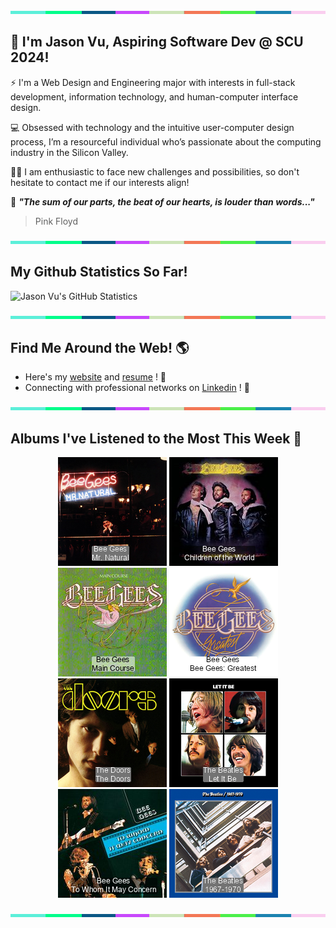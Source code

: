 <img src="./.github/workflows/banner_strip.png" width="100%" height="5px">

## 👋 I'm Jason Vu, Aspiring Software Dev @ SCU 2024!

⚡ I'm a Web Design and Engineering major with interests in full-stack development, information technology, and human-computer interface design.

💻 Obsessed with technology and the intuitive user-computer design process, I’m a resourceful individual who’s passionate about the computing industry in the Silicon Valley.

🙋‍♂️ I am enthusiastic to face new challenges and possibilities, so don't hesitate to contact me if our interests align!

🤝 ***"The sum of our parts, the beat of our hearts, is louder than words..."***
> Pink Floyd

<img src="./.github/workflows/banner_strip.png" width="100%" height="5px">

## My Github Statistics So Far!
![Jason Vu's GitHub Statistics](https://github-readme-stats.vercel.app/api?username=JAVAB3ANS&show_icons=true)

<img src="./.github/workflows/banner_strip.png" width="100%" height="5px">

## Find Me Around the Web! 🌎
- Here's my [website](https://javab3ans.github.io/portfolio) and [resume](https://javab3ans.github.io/portfolio/resume.html) ! 📝
- Connecting with professional networks on [Linkedin](https://www.linkedin.com/in/jason-anh-vu/)  ! 💼  

<img src="./.github/workflows/banner_strip.png" width="100%" height="5px">

## Albums I've Listened to the Most This Week 🎹 

<!-- lastfm -->
<p align="center"><a href="https://www.last.fm/music/Bee+Gees/Mr.+Natural"><img src="./album-covers-finished/album-cover_final_0.png" title="Bee Gees - Mr. Natural"></a> <a href="https://www.last.fm/music/Bee+Gees/Children+of+the+World"><img src="./album-covers-finished/album-cover_final_1.png" title="Bee Gees - Children of the World"></a> <a href="https://www.last.fm/music/Bee+Gees/Main+Course"><img src="./album-covers-finished/album-cover_final_2.png" title="Bee Gees - Main Course"></a> <a href="https://www.last.fm/music/Bee+Gees/Bee+Gees:+Greatest"><img src="./album-covers-finished/album-cover_final_3.png" title="Bee Gees - Bee Gees: Greatest"></a> <a href="https://www.last.fm/music/The+Doors/The+Doors"><img src="./album-covers-finished/album-cover_final_4.png" title="The Doors - The Doors"></a> <a href="https://www.last.fm/music/The+Beatles/Let+It+Be"><img src="./album-covers-finished/album-cover_final_5.png" title="The Beatles - Let It Be"></a> <a href="https://www.last.fm/music/Bee+Gees/To+Whom+It+May+Concern"><img src="./album-covers-finished/album-cover_final_6.png" title="Bee Gees - To Whom It May Concern"></a> <a href="https://www.last.fm/music/The+Beatles/1967-1970"><img src="./album-covers-finished/album-cover_final_7.png" title="The Beatles - 1967-1970"></a> </p>

<img src="./.github/workflows/banner_strip.png" width="100%" height="5px">
